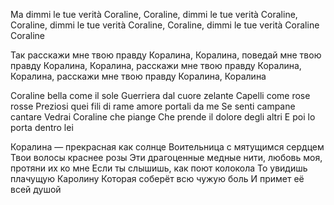 Ma dimmi le tue verità
Coraline, Coraline, dimmi le tue verità
Coraline, Coraline, dimmi le tue verità
Coraline, Coraline, dimmi le tue verità
Coraline Coraline

Так расскажи мне твою правду
Коралина, Коралина, поведай мне твою правду
Коралина, Коралина, расскажи мне твою правду
Коралина, Коралина, расскажи мне твою правду
Коралина, Коралина

Coraline bella come il sole
Guerriera dal cuore zelante
Capelli come rose rosse
Preziosi quei fili di rame amore portali da me
Se senti campane cantare
Vedrai Coraline che piange
Che prende il dolore degli altri
E poi lo porta dentro lei

Коралина — прекрасная как солнце
Воительница с мятущимся сердцем Твои волосы краснее розы
Эти драгоценные медные нити, любовь моя, протяни их ко мне
Если ты слышишь, как поют колокола
То увидишь плачущую Каролину
Которая соберёт всю чужую боль
И примет её всей душой
